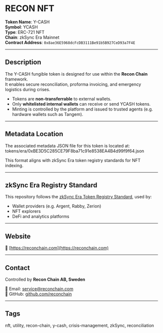 # RECON NFT

**Token Name**: Y-CASH  
**Symbol**: YCASH  
**Type**: ERC-721 NFT  
**Chain**: zkSync Era Mainnet  
**Contract Address**: `0x8ae36E5968dcFcDB3111Be91b5B927CeD93a7F4E`

---

## Description

The Y-CASH fungible token is designed for use within the **Recon Chain** framework.  
It enables secure reconciliation, proforma invoicing, and emergency logistics during crises.

- Tokens are **non-transferrable** to external wallets.
- Only **whitelisted internal wallets** can receive or send YCASH tokens.
- Minting is controlled by the platform and issued to trusted agents (e.g. hardware wallets such as Tangem).

---

## Metadata Location

The associated metadata JSON file for this token is located at: tokens/era/0xBE3D5C285CE79F8ba71c91e8538EA4B4d99f9f64.json

This format aligns with zkSync Era token registry standards for NFT indexing.

---

## zkSync Era Registry Standard

This repository follows the [zkSync Era Token Registry Standard](https://github.com/matter-labs/zksync-token-list), used by:

- Wallet providers (e.g. Argent, Rabby, Zerion)
- NFT explorers
- DeFi and analytics platforms

---

## Website

🔗 [https://reconchain.com](https://reconchain.com)

---

## Contact

Controlled by **Recon Chain AB, Sweden**

📧 Email: [service@reconchain.com](mailto:service@reconchain.com)  
📁 GitHub: [github.com/reconchain](https://github.com/reconchain/ycash-token-registry)

---

## Tags

nft, utility, recon-chain, y-cash, crisis-management, zkSync, reconciliation